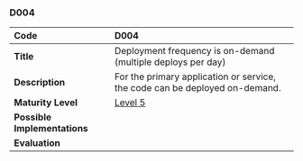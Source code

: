 ### D004

| **Code**           | **D004** |
| :--                | :--      |
| **Title**          | Deployment frequency is on-demand (multiple deploys per day) |
| **Description**    | For the primary application or service, the code can be deployed on-demand. |
| **Maturity Level** | [Level 5](/levels#level-5) |
| **Possible Implementations** | |
| **Evaluation**     | |
